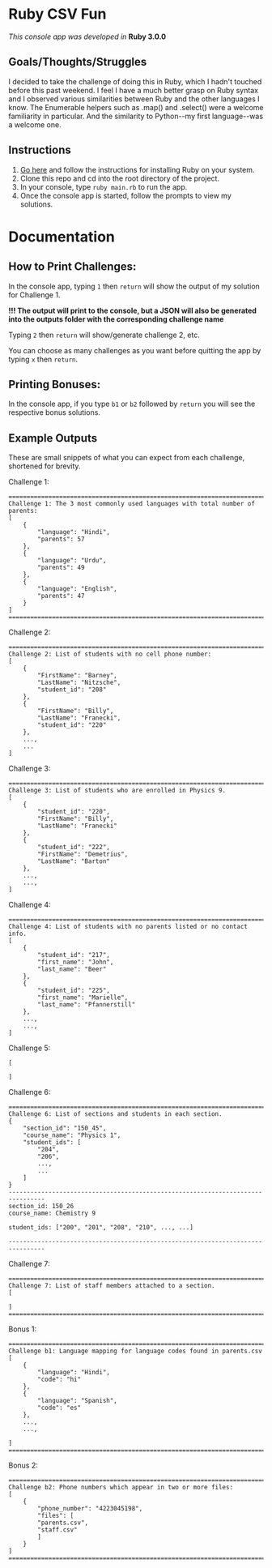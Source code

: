 # Ruby CSV Fun

*This console app was developed in* **Ruby 3.0.0**

## Goals/Thoughts/Struggles
I decided to take the challenge of doing this in Ruby, which I hadn't touched before this past weekend. I feel I have a much better grasp on Ruby syntax and I observed various similarities between Ruby and the other languages I know. The Enumerable helpers such as .map() and .select() were a welcome familiarity in particular. And the similarity to Python--my first language--was a welcome one.

## Instructions
1. [Go here](https://www.ruby-lang.org/en/documentation/installation/) and follow the instructions for installing Ruby on your system.
2. Clone this repo and cd into the root directory of the project.
3. In your console, type `ruby main.rb` to run the app.
4. Once the console app is started, follow the prompts to view my solutions.

# Documentation

## How to Print Challenges:
In the console app, typing `1` then `return` will show the output of my solution for Challenge 1.

**!!! The output will print to the console, but a JSON will also be generated into the outputs folder with the corresponding challenge name**

Typing `2` then `return` will show/generate challenge 2, etc.

You can choose as many challenges as you want before quitting the app by typing `x` then `return`.

## Printing Bonuses:
In the console app, if you type `b1` or `b2` followed by `return` you will see the respective bonus solutions.

## Example Outputs
These are small snippets of what you can expect from each challenge, shortened for brevity.

Challenge 1:

    ================================================================================
    Challenge 1: The 3 most commonly used languages with total number of parents: 
    [
        {
            "language": "Hindi",
            "parents": 57
        },
        {
            "language": "Urdu",
            "parents": 49
        },
        {
            "language": "English",
            "parents": 47
        }
    ]
    ================================================================================

Challenge 2: 

    ================================================================================
    Challenge 2: List of students with no cell phone number:
    [
        {
            "FirstName": "Barney",
            "LastName": "Nitzsche",
            "student_id": "208"
        },
        {
            "FirstName": "Billy",
            "LastName": "Franecki",
            "student_id": "220"
        },
        ...,
        ...
    ]

Challenge 3: 

    ================================================================================
    Challenge 3: List of students who are enrolled in Physics 9.
    [
        {
            "student_id": "220",
            "FirstName": "Billy",
            "LastName": "Franecki"
        },
        {
            "student_id": "222",
            "FirstName": "Demetrius",
            "LastName": "Barton"
        },
        ...,
        ...,
    ]

Challenge 4:

    ================================================================================
    Challenge 4: List of students with no parents listed or no contact info.
    [
        {
            "student_id": "217",
            "first_name": "John",
            "last_name": "Beer"
        },
        {
            "student_id": "225",
            "first_name": "Marielle",
            "last_name": "Pfannerstill"
        },
        ...,
        ...,
    ]

Challenge 5:

    [

    ]

Challenge 6: 

    ================================================================================
    Challenge 6: List of sections and students in each section.
    {
        "section_id": "150_45",
        "course_name": "Physics 1",
        "student_ids": [ 
            "204", 
            "206", 
            ..., 
            ...
        ]
    }
    --------------------------------------------------------------------------------
    section_id: 150_26
    course_name: Chemistry 9

    student_ids: ["200", "201", "208", "210", ..., ...]

    --------------------------------------------------------------------------------

Challenge 7:

    ================================================================================
    Challenge 7: List of staff members attached to a section.
    [

    ]
    ================================================================================

Bonus 1:

    ================================================================================
    Challenge b1: Language mapping for language codes found in parents.csv
    [
        {
            "language": "Hindi",
            "code": "hi"
        },
        {
            "language": "Spanish",
            "code": "es"
        },
        ...,
        ...,

    ]
    ================================================================================

Bonus 2: 

    ================================================================================
    Challenge b2: Phone numbers which appear in two or more files:
    [
        {
            "phone_number": "4223045198",
            "files": [
            "parents.csv",
            "staff.csv"
            ]
        }
    ]
    ================================================================================
